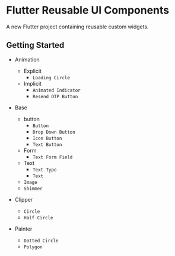 # Flutter Reusable UI Components

A new Flutter project containing reusable custom widgets.

## Getting Started

- Animation

  - Explicit
    - `Loading Circle`
  - Implicit
    - `Animated Indicator`
    - `Resend OTP Button`

- Base

  - button
    - `Button`
    - `Drop Down Button`
    - `Icon Button`
    - `Text Button`
  - Form
    - `Text Form Field`
  - Text
    - `Text Type`
    - `Text`
  - `Image`
  - `Shimmer`

- Clipper

  - `Circle`
  - `Half Circle`

- Painter

  - `Dotted Circle`
  - `Polygon`
